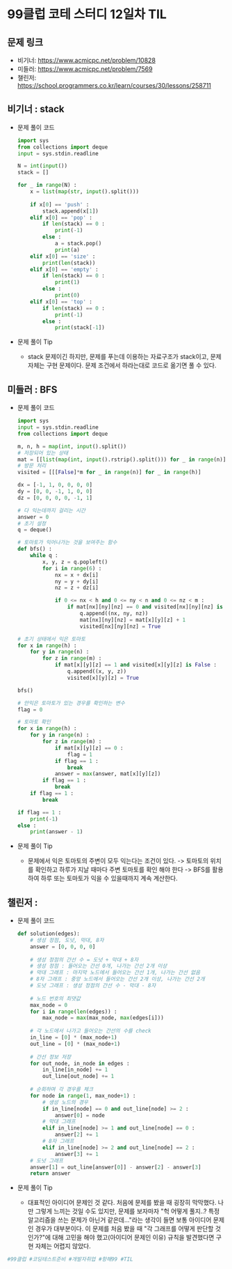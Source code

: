 # 99클럽 코테 스터디 12일차 TIL

## 문제 링크
- 비기너: https://www.acmicpc.net/problem/10828
- 미들러: https://www.acmicpc.net/problem/7569
- 챌린저: https://school.programmers.co.kr/learn/courses/30/lessons/258711


## 비기너 : stack

* 문제 풀이 코드

    ```python
    import sys
    from collections import deque
    input = sys.stdin.readline

    N = int(input())
    stack = []

    for _ in range(N) :
        x = list(map(str, input().split()))
        
        if x[0] == 'push' :
            stack.append(x[1])
        elif x[0] == 'pop' :
            if len(stack) == 0 :
                print(-1)
            else :
                a = stack.pop()
                print(a)
        elif x[0] == 'size' :
            print(len(stack))
        elif x[0] == 'empty' :
            if len(stack) == 0 :
                print(1)
            else :
                print(0)
        elif x[0] == 'top' :
            if len(stack) == 0 :
                print(-1)
            else :
                print(stack[-1])
    ```

* 문제 풀이 Tip
    * stack 문제이긴 하지만, 문제를 푸는데 이용하는 자료구조가 stack이고, 문제 자체는 구현 문제이다. 문제 조건에서 하라는대로 코드로 옮기면 풀 수 있다.


## 미들러 : BFS

* 문제 풀이 코드

    ```python
    import sys
    input = sys.stdin.readline
    from collections import deque

    m, n, h = map(int, input().split())
    # 저장되어 있는 상태
    mat = [[list(map(int, input().rstrip().split())) for _ in range(n)] for _ in range(h)]
    # 방문 처리
    visited = [[[False]*m for _ in range(n)] for _ in range(h)]

    dx = [-1, 1, 0, 0, 0, 0]
    dy = [0, 0, -1, 1, 0, 0]
    dz = [0, 0, 0, 0, -1, 1]

    # 다 익는데까지 걸리는 시간
    answer = 0
    # 초기 설정
    q = deque()

    # 토마토가 익어나가는 것을 보여주는 함수
    def bfs() :
        while q :
            x, y, z = q.popleft()
            for i in range(6) :
                nx = x + dx[i]
                ny = y + dy[i]
                nz = z + dz[i]

                if 0 <= nx < h and 0 <= ny < n and 0 <= nz < m :
                    if mat[nx][ny][nz] == 0 and visited[nx][ny][nz] is False :
                        q.append((nx, ny, nz))
                        mat[nx][ny][nz] = mat[x][y][z] + 1
                        visited[nx][ny][nz] = True

    # 초기 상태에서 익은 토마토
    for x in range(h) :
        for y in range(n) :
            for z in range(m) :
                if mat[x][y][z] == 1 and visited[x][y][z] is False :
                    q.append((x, y, z))
                    visited[x][y][z] = True

    bfs()

    # 안익은 토마토가 있는 경우를 확인하는 변수
    flag = 0

    # 토마토 확인
    for x in range(h) :
        for y in range(n) :
            for z in range(m) :
                if mat[x][y][z] == 0 :
                    flag = 1
                if flag == 1 :
                    break
                answer = max(answer, mat[x][y][z])
            if flag == 1 :
                break
        if flag == 1 :
            break

    if flag == 1 :
        print(-1)
    else :
        print(answer - 1)
    ```

* 문제 풀이 Tip
    * 문제에서 익은 토마토의 주변이 모두 익는다는 조건이 있다. -> 토마토의 위치를 확인하고 하루가 지날 때마다 주변 토마토를 확인 해야 한다 -> BFS를 활용하여 하루 또는 토마토가 익을 수 있을때까지 계속 계산한다.



## 챌린저 : 

* 문제 풀이 코드

    ```python
    def solution(edges):
        # 생성 정점, 도넛, 막대, 8자
        answer = [0, 0, 0, 0]
        
        # 생성 정점의 간선 수 = 도넛 + 막대 + 8자
        # 생성 정점 : 들어오는 간선 0개, 나가는 간선 2개 이상
        # 막대 그래프 : 마지막 노드에서 들어오는 간선 1개, 나가는 간선 없음
        # 8자 그래프 : 중앙 노드에서 들어오는 간선 2개 이상, 나가는 간선 2개
        # 도넛 그래프 : 생성 정점의 간선 수 - 막대 - 8자
        
        # 노드 번호의 최댓값
        max_node = 0
        for i in range(len(edges)) :
            max_node = max(max_node, max(edges[i]))
            
        # 각 노드에서 나가고 들어오는 간선의 수를 check
        in_line = [0] * (max_node+1)
        out_line = [0] * (max_node+1)
        
        # 간선 정보 저장
        for out_node, in_node in edges :
            in_line[in_node] += 1
            out_line[out_node] += 1
            
        # 순회하며 각 경우를 체크
        for node in range(1, max_node+1) :
            # 생성 노드의 경우
            if in_line[node] == 0 and out_line[node] >= 2 :
                answer[0] = node
            # 막대 그래프
            elif in_line[node] >= 1 and out_line[node] == 0 :
                answer[2] += 1
            # 8자 그래프
            elif in_line[node] >= 2 and out_line[node] == 2 :
                answer[3] += 1
        # 도넛 그래프
        answer[1] = out_line[answer[0]] - answer[2] - answer[3]
        return answer
    ```

* 문제 풀이 Tip
    * 대표적인 아이디어 문제인 것 같다. 처음에 문제를 봤을 때 굉장히 막막했다. 나만 그렇게 느끼는 것일 수도 있지만, 문제를 보자마자 "헉 어떻게 풀지..? 특정 알고리즘을 쓰는 문제가 아닌거 같은데..."라는 생각이 들면 보통 아이디어 문제인 경우가 대부분이다. 이 문제를 처음 봤을 때 "각 그래프를 어떻게 판단할 것인가?"에 대해 고민을 해야 했고(아이디어 문제인 이유) 규칙을 발견했다면 구현 자체는 어렵지 않았다.



```python
#99클럽 #코딩테스트준비 #개발자취업 #항해99 #TIL
```